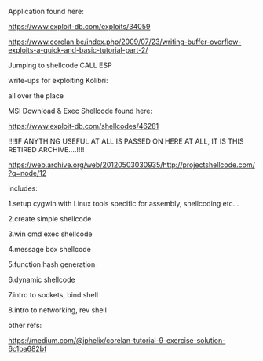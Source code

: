 
Application found here:

https://www.exploit-db.com/exploits/34059



https://www.corelan.be/index.php/2009/07/23/writing-buffer-overflow-exploits-a-quick-and-basic-tutorial-part-2/

Jumping to shellcode CALL ESP



write-ups for exploiting Kolibri:

all over the place



MSI Download & Exec Shellcode found here:

https://www.exploit-db.com/shellcodes/46281



!!!!IF ANYTHING USEFUL AT ALL IS PASSED ON HERE AT ALL, IT IS THIS RETIRED ARCHIVE....!!!!

https://web.archive.org/web/20120503030935/http://projectshellcode.com/?q=node/12

includes:

1.setup cygwin with Linux tools specific for assembly, shellcoding etc...

2.create simple shellcode

3.win cmd exec shellcode

4.message box shellcode

5.function hash generation

6.dynamic shellcode

7.intro to sockets, bind shell

8.intro to networking, rev shell



other refs:

https://medium.com/@iphelix/corelan-tutorial-9-exercise-solution-6c1ba682bf

